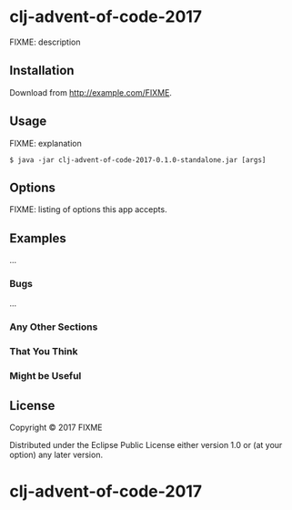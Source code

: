 # clj-advent-of-code-2017

FIXME: description

## Installation

Download from http://example.com/FIXME.

## Usage

FIXME: explanation

    $ java -jar clj-advent-of-code-2017-0.1.0-standalone.jar [args]

## Options

FIXME: listing of options this app accepts.

## Examples

...

### Bugs

...

### Any Other Sections
### That You Think
### Might be Useful

## License

Copyright © 2017 FIXME

Distributed under the Eclipse Public License either version 1.0 or (at
your option) any later version.
# clj-advent-of-code-2017
